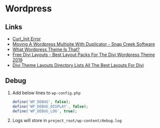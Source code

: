 # Wordpress

## Links

- [Curl_Init Error](https://stackoverflow.com/questions/6382539/call-to-undefined-function-curl-init#answer-6382581)
- [Moving A Wordpress Multisite With Duplicator - Snap Creek Software](https://snapcreek.com/duplicator/docs/moving-a-multisite-install-with-duplicator-pro/)
- [What Wordpress Theme Is That?](https://whatwpthemeisthat.com/)
- [Free Divi Layouts - Best Layout Packs For The Divi Wordpress Theme 2019](https://ohklyn.com/free-divi-layouts/)
- [Divi Theme Layouts Directory Lists All The Best Layouts For Divi](https://www.divilayouts.com/)

## Debug

1. Add below lines to `wp-config.php`

   ```php
   define('WP_DEBUG', false);
   define('WP_DEBUG_DISPLAY', false);
   define('WP_DEBUG_LOG', true);
   ```

2. Logs will store in `project_root/wp-content/debug.log`
